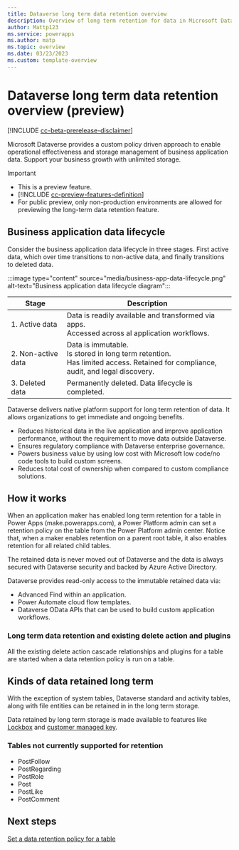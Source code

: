 ```yaml
---
title: Dataverse long term data retention overview
description: Overview of long term retention for data in Microsoft Dataverse 
author: Mattp123
ms.service: powerapps
ms.author: matp
ms.topic: overview
ms.date: 03/23/2023
ms.custom: template-overview
---
```

# Dataverse long term data retention overview (preview)

[!INCLUDE [cc-beta-prerelease-disclaimer](../../includes/cc-beta-prerelease-disclaimer.md)]

Microsoft Dataverse provides a custom policy driven approach to enable operational effectiveness and storage management of business application data. Support your business growth with unlimited storage.

> [!IMPORTANT]
> - This is a preview feature.
> - [!INCLUDE [cc-preview-features-definition](../../includes/cc-preview-features-definition.md)]
> - For public preview, only non-production environments are allowed for previewing the long-term data retention feature.

## Business application data lifecycle

Consider the business application data lifecycle in three stages. First active data, which over time transitions to non-active data, and finally transitions to deleted data.

:::image type="content" source="media/business-app-data-lifecycle.png" alt-text="Business application data lifecycle diagram":::

|Stage  |Description  |
|---------|---------|
|1. Active data     |  Data is readily available and transformed via apps. <br /> Accessed across al application workflows.       |
|2. Non-active data     | Data is immutable. <br />  Is stored in long term retention.  <br /> Has limited access. Retained for compliance, audit, and legal discovery.      |
|3. Deleted data   |  Permanently deleted. Data lifecycle is completed.        |

Dataverse delivers native platform support for long term retention of data. It allows organizations to get immediate and ongoing benefits.

- Reduces historical data in the live application and improve application performance, without the requirement to move data outside Dataverse. 
- Ensures regulatory compliance with Dataverse enterprise governance.
- Powers business value by using low cost with Microsoft low code/no code tools to build custom screens.
- Reduces total cost of ownership when compared to custom compliance solutions.

## How it works

When an application maker has enabled long term retention for a table in Power Apps (make.powerapps.com), a Power Platform admin can set a retention policy on the table from the Power Platform admin center. Notice that, when a maker enables retention on a parent root table, it also enables retention for all related child tables.

The retained data is never moved out of Dataverse and the data is always secured with Dataverse security and backed by Azure Active Directory.

Dataverse provides read-only access to the immutable retained data via:

- Advanced Find within an application.
- Power Automate cloud flow templates.
- Dataverse OData APIs that can be used to build custom application workflows.

### Long term data retention and existing delete action and plugins

All the existing delete action cascade relationships and plugins for a table are started when a data retention policy is run on a table.

## Kinds of data retained long term

With the exception of system tables, Dataverse standard and activity tables, along with file entities can be retained in in the long term storage.

Data retained by long term storage is made available to features like [Lockbox](/power-platform/admin/about-lockbox) and [customer managed key](/power-platform/admin/customer-managed-key).

### Tables not currently supported for retention

- PostFollow
- PostRegarding
- PostRole
- Post
- PostLike
- PostComment

## Next steps
[Set a data retention policy for a table](data-retention-set.md)
